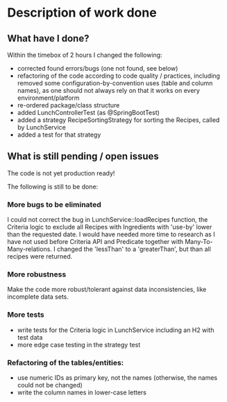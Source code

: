 # Description of work done

## What have I done?
Within the timebox of 2 hours I changed the following:
- corrected found errors/bugs (one not found, see below)
- refactoring of the code according to code quality / practices, including removed some configuration-by-convention uses (table and column names), as one should not always rely on that it works on every environment/platform
- re-ordered package/class structure
- added LunchControllerTest (as @SpringBootTest)
- added a strategy RecipeSortingStrategy for sorting the Recipes, called by LunchService
- added a test for that strategy


## What is still pending / open issues
The code is not yet production ready!

The following is still to be done:

### More bugs to be eliminated

I could not correct the bug in LunchService::loadRecipes function, the Criteria logic to exclude all Recipes with Ingredients with 'use-by' lower than the requested date. I would have needed more time to research as I have not used before Criteria API and Predicate together with Many-To-Many-relations. I changed the 'lessThan' to a 'greaterThan', but than all recipes were returned.

### More robustness

Make the code more robust/tolerant against data inconsistencies, like incomplete data sets.

### More tests

- write tests for the Criteria logic in LunchService including an H2 with test data
- more edge case testing in the strategy test

### Refactoring of the tables/entities:

- use numeric IDs as primary key, not the names (otherwise, the names could not be changed)
- write the column names in lower-case letters
